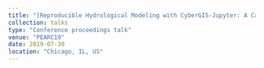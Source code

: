 ```yaml
---
title: "[Reproducible Hydrological Modeling with CyberGIS-Jupyter: A Case Study on SUMMA](https://pearc.acm.org/pearc19/)"
collection: talks
type: "Conference proceedings talk"
venue: "PEARC19"
date: 2019-07-30
location: "Chicago, IL, US"
---
```

